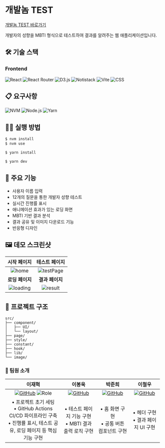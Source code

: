# 개발놈 TEST
[개발놈 TEST 바로가기](https://develop.d3vy5nrbquxsy6.amplifyapp.com)

개발자의 성향을 MBTI 형식으로 테스트하여 결과를 알려주는 웹 애플리케이션입니다.

## 🛠 기술 스택

### Frontend

![React](https://img.shields.io/badge/React_19-61DAFB?style=flat&logo=react&logoColor=black)
![React Router](https://img.shields.io/badge/React_Router_7-CA4245?style=flat&logo=reactrouter&logoColor=white)
![D3.js](https://img.shields.io/badge/D3.js-F9A03C?style=flat&logo=d3.js&logoColor=white)
![Notistack](https://img.shields.io/badge/Notistack-7D4CDB?style=flat)
![Vite](https://img.shields.io/badge/Vite-646CFF?style=flat&logo=vite&logoColor=white)
![CSS](https://img.shields.io/badge/CSS3-1572B6?style=flat&logo=css3&logoColor=white)

## 📋 요구사항

![NVM](https://img.shields.io/badge/NVM-Node_Version_Manager-333333?style=flat&logo=node.js&logoColor=white)
![Node.js](https://img.shields.io/badge/Node.js-≥_18.0.0-339933?style=flat&logo=node.js&logoColor=white)
![Yarn](https://img.shields.io/badge/Yarn-≥_4.5.3-2C8EBB?style=flat&logo=yarn&logoColor=white)

## 🏃‍♂️ 실행 방법

```bash
$ nvm install
$ nvm use
```

```bash
$ yarn install
```

```bash
$ yarn dev
```

## 🌟 주요 기능

- 사용자 이름 입력
- 12개의 질문을 통한 개발자 성향 테스트
- 실시간 진행률 표시
- 애니메이션 효과가 있는 로딩 화면
- MBTI 기반 결과 분석
- 결과 공유 및 이미지 다운로드 기능
- 반응형 디자인

## 🖼 데모 스크린샷

|                              **시작 페이지**                              |                         **테스트 페이지**                         |
|:------------------------------------------------------------------: | :--------------------------------------------------------------: |
|  ![home](https://github.com/user-attachments/assets/3218e34f-a629-4c55-986f-05f8894c1141) |![testPage](https://github.com/user-attachments/assets/a33a203e-f985-4d54-ad8d-ce02078844e2)|
|                         **로딩 페이지**                          |                        **결과 페이지**                        |
|![loading](https://github.com/user-attachments/assets/81e4281e-beee-438b-a318-69db3c2c20dc) |![result](https://github.com/user-attachments/assets/827ddc3e-3445-4575-9ccd-90029b48e296)|

## 📂 프로젝트 구조

```text
src/
├── component/
│   ├── UI/
│   └── layout/
├── page/
├── style/
├── constant/
├── hook/
├── lib/
└── image/
```

### 👥 팀원 소개
| 이재혁 | 이봉욱 | 박준희 | 이철우 |
| :---: | :---: | :---: | :---: |
| [![GitHub](https://img.shields.io/badge/GitHub-HYEOK9-181717?style=flat&logo=github)](https://github.com/HYEOK9) ![Role](https://img.shields.io/badge/Role-Frontend_Lead-FF6B6B?style=flat) | [![GitHub](https://img.shields.io/badge/GitHub-kiv9908-181717?style=flat&logo=github)](https://github.com/kiv9908) | [![GitHub](https://img.shields.io/badge/GitHub-lucy01330-181717?style=flat&logo=github)](https://github.com/lucy01330) | [![GitHub](https://img.shields.io/badge/GitHub-fewolee-181717?style=flat&logo=github)](https://github.com/fewolee) |
| • 프로젝트 초기 세팅 <br> • GitHub Actions CI/CD 파이프라인 구축 <br> • 진행률 표시, 테스트 공유, 로딩 페이지 등 핵심 기능 구현 | • 테스트 페이지 기능 구현 <br> • MBTI 결과 출력 로직 구현 | • 홈 화면 구현 <br> • 공통 버튼 컴포넌트 구현 | • 헤더 구현 <br> • 결과 페이지 UI 구현 |

